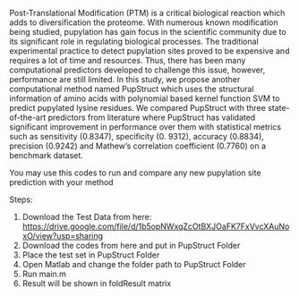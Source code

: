 Post-Translational Modification (PTM) is a critical biological reaction which adds to diversification the proteome. With numerous known modification being studied, pupylation has gain focus in the scientific community due to its significant role in regulating biological processes. The traditional experimental practice to detect pupylation sites proved to be expensive and requires a lot of time and resources. Thus, there has been many computational predictors developed to challenge this issue, however, performance are still limited. In this study, we propose another computational method named PupStruct which uses the structural information of amino acids with polynomial based kernel function SVM to predict pupylated lysine residues. We compared PupStruct with three state-of-the-art predictors from literature where PupStruct has validated significant improvement in performance over them with statistical metrics such as sensitivity (0.8347), specificity (0. 9312), accuracy (0.8834), precision (0.9242) and Mathew’s correlation coefficient (0.7760) on a benchmark dataset.

You may use this codes to run and compare any new pupylation site prediction with your method

Steps:
1. Download the Test Data from here: https://drive.google.com/file/d/1b5opNWxqZcOtBXJOaFK7FxVvcXAuNoxO/view?usp=sharing
2. Download the codes from here and put in PupStruct Folder
3. Place the test set in PupStruct Folder
4. Open Matlab and change the folder path to PupStruct Folder
5. Run main.m
6. Result will be shown in foldResult matrix

